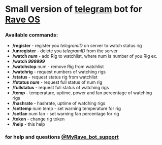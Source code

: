 # Small version of [telegram](https://web.telegram.org/) bot for [Rave OS](https://raveos.com/)

### Available commands:



 - **/register** - register you *telegramID* on server to watch status rig
 - **/unregister** - delete you *telegramID* from the server
 - **/watch *num*** - add Rig to watchlist, where num is number of you Rig ex.
 - **/watch *999999***
 - **/watchstop** num - remove Rig from  watchlist
 - **/watchrig** - request numbers of watching rigs
 - **/status** - request status rig from watchlist
 - **/fstatus *num*** - request full status of num rig
 - **/fullstatus** - request full status of watching rigs
 - **/temp** - temperature, uptime, power and fan percentage of watching rigs
 - **/hashrate** -  hashrate, uptime of watching rigs
 - **/settemp** num temp - set  warning temperature for rig
 - **/setfan** num fan - set warning fan percentage for rig
 - **/token** - change rig token
 - **/help** - this help

### for help and questions [@MyRave_bot_support](@MyRave_bot_support)
